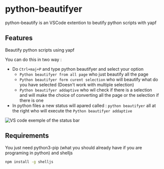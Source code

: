 # python-beautifyer 

python-beautify is an VSCode extention to beutify python scripts with yapf

## Features

Beautify python scripts using yapf

You can do this in two way :
 * Do `Ctrl+maj+P` and type python beautifyer and select your option
   * `Python beautifyer from all page` who just beautify all the page
   * `Python beautifyer form curent selection` who will beautify what do you have selected (Doesn't work with multiple selection)
   * `Python beautifyer addaptive` who wil check if there is a selection and will make the choice of converting all the page or the selection if there is one
 * In python files a new status will apared called : `python beautifyer` all at the right who will execute the `Python beautifyer addaptive`

![VS code exemple of the status bar](https://zupimages.net/up/20/51/r3zq.gif)

## Requirements

You just need python3-pip (what you should already have if you are programing in python) and shelljs

```sh
npm install -g shelljs
```


